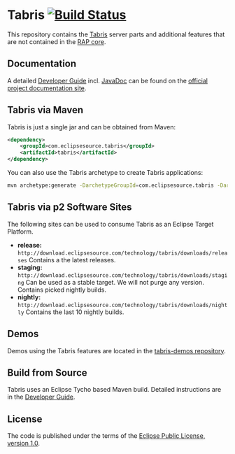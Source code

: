 # Tabris [![Build Status](https://travis-ci.org/eclipsesource/tabris.png)](https://travis-ci.org/eclipsesource/tabris)

This repository contains the [Tabris](http://developer.eclipsesource.com/tabris/) server parts and additional features that are not contained in the [RAP core](http://eclipse.org/rap/).  

## Documentation
A detailed [Developer Guide](http://developer.eclipsesource.com/tabris/docs/1.2/) incl. [JavaDoc](http://developer.eclipsesource.com/tabris/docs/1.2/javadoc/) can be found on the [official project documentation site](http://developer.eclipsesource.com/tabris/docs/).   

## Tabris via Maven
Tabris is just a single jar and can be obtained from Maven:
```xml
<dependency>
    <groupId>com.eclipsesource.tabris</groupId>
    <artifactId>tabris</artifactId>   
</dependency>
```
You can also use the Tabris archetype to create Tabris applications:
```sh
mvn archetype:generate -DarchetypeGroupId=com.eclipsesource.tabris -DarchetypeArtifactId=tabris-application -DgroupId=app -DartifactId=app -DpackageName=app -Dversion=0.1-SNAPSHOT -DinteractiveMode=false
```

## Tabris via p2 Software Sites
The following sites can be used to consume Tabris as an Eclipse Target Platform.  
* **release:** `http://download.eclipsesource.com/technology/tabris/downloads/releases` Contains a the latest releases.  
* **staging:** `http://download.eclipsesource.com/technology/tabris/downloads/staging` Can be used as a stable target. We will not purge any version. Contains picked nightly builds.  
* **nightly:** `http://download.eclipsesource.com/technology/tabris/downloads/nightly` Contains the last 10 nightly builds.

## Demos
Demos using the Tabris features are located in the [tabris-demos repository](https://github.com/eclipsesource/tabris-demos).

## Build from Source
Tabris uses an Eclipse Tycho based Maven build. Detailed instructions are in the [Developer Guide](http://developer.eclipsesource.com/tabris/docs/1.2/hacking/build/).

## License
The code is published under the terms of the [Eclipse Public License, version 1.0](http://www.eclipse.org/legal/epl-v10.html).
